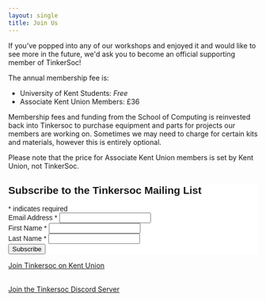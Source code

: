 ```yaml
---
layout: single
title: Join Us
---
```


If you’ve popped into any of our workshops and enjoyed it and would like to see
more in the future, we'd ask you to become an official supporting member of
TinkerSoc!

The annual membership fee is:

 * University of Kent Students: _Free_
 * Associate Kent Union Members: £36

Membership fees and funding from the School of Computing is reinvested back into Tinkersoc to purchase equipment and parts for projects our members are working on. Sometimes we may need to charge for certain kits and materials, however this is entirely optional.

Please note that the price for Associate Kent Union members is set by Kent Union, not TinkerSoc.


<!-- Begin Mailchimp Signup Form -->
<link href="//cdn-images.mailchimp.com/embedcode/classic-10_7.css" rel="stylesheet" type="text/css">
<style type="text/css">
	#mc_embed_signup{background:#fff; clear:left; font:14px Helvetica,Arial,sans-serif; }
	/* Add your own Mailchimp form style overrides in your site stylesheet or in this style block.
	We recommend moving this block and the preceding CSS link to the HEAD of your HTML file. */
</style>
<div id="mc_embed_signup">
<form action="https://tinkersoc.us10.list-manage.com/subscribe/post?u=932f6587f974bd55bce800f37&amp;id=5d5d569b53" method="post" id="mc-embedded-subscribe-form" name="mc-embedded-subscribe-form" class="validate" target="_blank" novalidate>
	<div id="mc_embed_signup_scroll">
	<h2>Subscribe to the Tinkersoc Mailing List</h2>
<div class="indicates-required"><span class="asterisk">*</span> indicates required</div>
<div class="mc-field-group">
	<label for="mce-EMAIL">Email Address  <span class="asterisk">*</span>
</label>
	<input type="email" value="" name="EMAIL" class="required email" id="mce-EMAIL">
</div>
<div class="mc-field-group">
	<label for="mce-FNAME">First Name  <span class="asterisk">*</span>
</label>
	<input type="text" value="" name="FNAME" class="required" id="mce-FNAME">
</div>
<div class="mc-field-group">
	<label for="mce-LNAME">Last Name  <span class="asterisk">*</span>
</label>
	<input type="text" value="" name="LNAME" class="required" id="mce-LNAME">
</div>
	<div id="mce-responses" class="clear">
		<div class="response" id="mce-error-response" style="display:none"></div>
		<div class="response" id="mce-success-response" style="display:none"></div>
	</div>    <!-- real people should not fill this in and expect good things - do not remove this or risk form bot signups-->
	<div style="position: absolute; left: -5000px;" aria-hidden="true"><input type="text" name="b_932f6587f974bd55bce800f37_5d5d569b53" tabindex="-1" value=""></div>
	<div class="clear"><input type="submit" value="Subscribe" name="subscribe" id="mc-embedded-subscribe" class="button"></div>
	</div>
</form>
</div>
<script type='text/javascript' src='//s3.amazonaws.com/downloads.mailchimp.com/js/mc-validate.js'></script><script type='text/javascript'>(function($) {window.fnames = new Array(); window.ftypes = new Array();fnames[0]='EMAIL';ftypes[0]='email';fnames[1]='FNAME';ftypes[1]='text';fnames[2]='LNAME';ftypes[2]='text';}(jQuery));var $mcj = jQuery.noConflict(true);</script>
<!--End mc_embed_signup-->
 
<!-- Kent Union Join Button -->
<a href="https://kentunion.co.uk/shop?activity_id=157" class="button">Join Tinkersoc on Kent Union</a><br><br>

<!-- Discord Join Button -->
<a href="https://discord.gg/DV9EhCc" class="button">Join the Tinkersoc Discord Server</a><br><br>